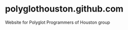 polyglothouston.github.com
==========================

Website for Polyglot Programmers of Houston group